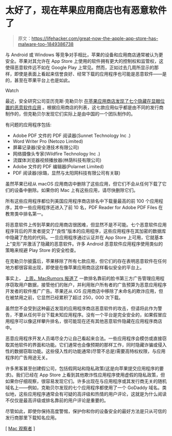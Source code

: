 # 太好了，现在苹果应用商店也有恶意软件了

> 原文：<https://lifehacker.com/great-now-the-apple-app-store-has-malware-too-1849386738>

与 Android 或 Windows 等竞争对手相比，苹果的设备和应用商店通常被认为更安全。苹果对其允许在 App Store 上使用的软件拥有更大的控制权和监管权，这使得恶意软件远不如在 Google Play 上常见。然而，正如过去几周所显示的那样，即使是表面上看起来信誉良好、经常下载的应用程序也可能是恶意软件——是的，甚至在苹果平台上也是如此。

Watch

最近，安全研究公司亚历克斯·克勒贝尔 [在苹果应用商店发现了七个隐藏在显眼位置的恶意软件应用](https://privacyis1st.medium.com/abuse-of-the-mac-appstore-investigation-6151114bb10e) 。根据应用商店的列表，这七款应用似乎都是由不同的发行商制作的，但克勒贝尔发现它们实际上是由中国的一个团队制作的。

有问题的应用程序包括:

*   Adobe PDF 文件的 PDF 阅读器(Sunnet Technology Inc .)
*   Word Writer Pro (Netozo Limited)
*   屏幕记录器(安全港技术有限公司)
*   网络摄像头专家(Wildfire Technology Inc .)
*   流媒体浏览器视频播放器(林荫科技有限公司)
*   Adobe 文件的 PDF 编辑器(Polarnet Limited)
*   PDF 阅读器(徐璐，显然与太阳网科技有限公司有关联)

虽然苹果已经从 macOS 应用商店中删除了这些应用，但它们不会从任何下载了它们的设备中删除。如果你的 Mac 上有这些应用，请尽快删除它们。

所有这些应用程序都位列美国应用程序商店排名中下载量最高的前 100 个应用程序，其中一些应用程序还进入了前 10 名，PDF Reader for Adobe PDF Files 在教育类中排名第一。

将恶意软件上传到苹果的应用商店很困难，但显然不是不可能。七个恶意软件应用程序背后的开发者提交了“良性”版本的应用程序，这些应用程序在其加密的数据库中隐藏了危险的代码。一旦应用程序通过认证并在 App Store 上可用，它就基本上“变形”并激活了隐藏的恶意软件。许多 Android 恶意软件应用程序使用类似的策略来规避 Play Store 的安全检查。

在克勒贝尔披露后，苹果移除了所有七款应用，但它们的存在表明恶意软件在任何地方都很容易出现，即使是在像苹果应用商店这样看似安全的平台上。

事实上， [上周，MacRumors 报道了](https://www.macrumors.com/2022/08/05/apple-removes-facebook-scam-app/) 一款排名靠前的脸书第三方广告管理应用程序窃取用户数据，接管他们的账户，并利用账户所有者的广告预算为恶意应用程序开发者的软件推广广告。苹果还从 iOS 应用商店中移除了未命名的欺诈应用，但在被禁用之前，它显然已经累积了超过 250，000 次下载。

虽然您不会受到这种最近发现的应用程序商店恶意软件的攻击，但请将此作为警告，不要从任何平台下载未知应用程序。没有一个平台是完全安全的，如果假冒应用程序可以像这样攀升排名，很可能现在还有其他恶意软件隐藏在应用程序商店中。

恶意应用程序开发人员竭尽全力让自己看起来合法。一些应用程序会模仿或直接窃取其他软件的界面和功能。它们通常也会像预期的那样工作，同时隐藏诈骗或侵入性的数据窃取功能。这些侵入性的功能通常(尽管不总是)需要高特权权限，与应用程序的广告用途无关。

许多黑客甚至创建假公司，包括假网站和隐私政策(这是向苹果提交应用程序的要求)。我们已经在 App Store 上看到其他欺诈性应用程序使用虚假的隐私政策，但如果你仔细观察，很容易发现它们。许多出现在与应用程序或其发行商无关的随机域名上——例如，克勒贝尔发现的七个应用程序都使用了一个 GoDaddy 域名。类似地，这些应用程序通常会有可疑的高评级和热情的用户评论，这就是为什么阅读不仅仅是最高评级或排名靠前的用户评论是重要的。

尽管如此，即使你保持高度警惕，保护你和你的设备安全的最好方法是只从可信的发行商那里下载知名应用。

[ [Mac 观察者](https://www.macobserver.com/news/fraudulent-chinese-apps-elude-apples-strict-mac-app-store-review-process/) ]